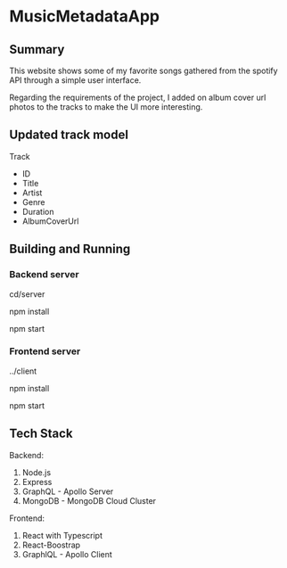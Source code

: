 # MusicMetadataApp

## Summary
This website shows some of my favorite songs gathered from the spotify API through a simple user interface.

Regarding the requirements of the project, I added on album cover url photos to the tracks to make the UI more interesting.

## Updated track model
Track
  - ID
  - Title
  - Artist
  - Genre
  - Duration
  - AlbumCoverUrl

## Building and Running

### Backend server
cd/server

npm install

npm start

### Frontend server
../client

npm install

npm start

## Tech Stack
Backend:
1. Node.js
2. Express
3. GraphQL - Apollo Server
4. MongoDB - MongoDB Cloud Cluster

Frontend:
1. React with Typescript
2. React-Boostrap
3. GraphlQL - Apollo Client



